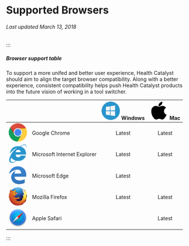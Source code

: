 # Supported Browsers
###### Last updated March 13, 2018

:::
##### Browser support table
To support a more unifed and better user experience, Health Catalyst should aim to align the target browser compatibility. Along with a better experience, consistent compatibility helps push Health Catalyst products into the future vision of working in a tool switcher.

| | | <img src="../assets/windows.png" alt="Windows" style="width: 50px;"/> **Windows** | <img src="../assets/mac.png" alt="Mac" style="width: 50px;"/> **Mac** |
| -------------: | :------------- |:-------------:| :-------------:|
| <img src="../assets/chrome.png" alt="Chrome" style="width: 50px;"/>| Google Chrome | Latest | Latest |
| <img src="../assets/internet-explorer.png" alt="Internet Explorer" style="width: 50px;"/>| Microsoft Internet Explorer | Latest | Latest |
| <img src="../assets/edge.png" alt="Edge" style="width: 50px;"/>| Microsoft Edge | Latest | |
| <img src="../assets/firefox.png" alt="FireFox" style="width: 50px;"/>| Mozilla Firefox | Latest | Latest |
| <img src="../assets/safari.png" alt="Safari" style="width: 50px;"/>| Apple Safari | | Latest |
:::